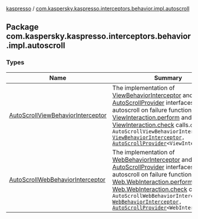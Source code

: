 [kaspresso](../index.md) / [com.kaspersky.kaspresso.interceptors.behavior.impl.autoscroll](./index.md)

## Package com.kaspersky.kaspresso.interceptors.behavior.impl.autoscroll

### Types

| Name | Summary |
|---|---|
| [AutoScrollViewBehaviorInterceptor](-auto-scroll-view-behavior-interceptor/index.md) | The implementation of [ViewBehaviorInterceptor](../com.kaspersky.kaspresso.interceptors.behavior/-view-behavior-interceptor.md) and [AutoScrollProvider](../com.kaspersky.kaspresso.autoscroll/-auto-scroll-provider/index.md) interfaces. Provides autoscroll on failure functionality for [ViewInteraction.perform](#) and [ViewInteraction.check](#) calls.`class AutoScrollViewBehaviorInterceptor : `[`ViewBehaviorInterceptor`](../com.kaspersky.kaspresso.interceptors.behavior/-view-behavior-interceptor.md)`, `[`AutoScrollProvider`](../com.kaspersky.kaspresso.autoscroll/-auto-scroll-provider/index.md)`<ViewInteraction>` |
| [AutoScrollWebBehaviorInterceptor](-auto-scroll-web-behavior-interceptor/index.md) | The implementation of [WebBehaviorInterceptor](../com.kaspersky.kaspresso.interceptors.behavior/-web-behavior-interceptor.md) and [AutoScrollProvider](../com.kaspersky.kaspresso.autoscroll/-auto-scroll-provider/index.md) interfaces. Provides autoscroll on failure functionality for [Web.WebInteraction.perform](#) and [Web.WebInteraction.check](#) calls.`class AutoScrollWebBehaviorInterceptor : `[`WebBehaviorInterceptor`](../com.kaspersky.kaspresso.interceptors.behavior/-web-behavior-interceptor.md)`, `[`AutoScrollProvider`](../com.kaspersky.kaspresso.autoscroll/-auto-scroll-provider/index.md)`<WebInteraction<*>>` |
